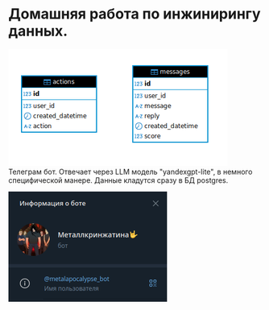 # Домашняя работа по инжинирингу данных.

![О боте](images/diagram.png)
Телеграм бот. 
Отвечает через LLM модель "yandexgpt-lite", в немного специфической манере.
Данные кладутся сразу в БД postgres.

![Альтернативный текст для картинки](images/logo.png)